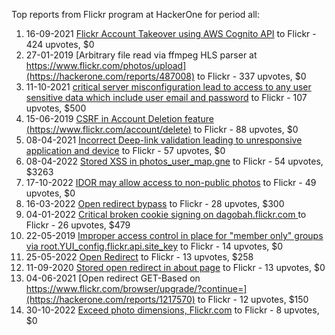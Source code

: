 Top reports from Flickr program at HackerOne for period all:

1. 16-09-2021 [Flickr Account Takeover using AWS Cognito API](https://hackerone.com/reports/1342088) to Flickr - 424 upvotes, $0
2. 27-01-2019 [Arbitrary file read via ffmpeg HLS parser at https://www.flickr.com/photos/upload](https://hackerone.com/reports/487008) to Flickr - 337 upvotes, $0
3. 11-10-2021 [critical server misconfiguration lead to access to any user sensitive data which include user email and password](https://hackerone.com/reports/1365738) to Flickr - 107 upvotes, $500
4. 15-06-2019 [CSRF in Account Deletion feature (https://www.flickr.com/account/delete)](https://hackerone.com/reports/615448) to Flickr - 88 upvotes, $0
5. 08-04-2021 [Incorrect Deep-link validation leading to unresponsive application and device](https://hackerone.com/reports/1157795) to Flickr - 57 upvotes, $0
6. 08-04-2022 [Stored XSS in photos_user_map.gne](https://hackerone.com/reports/1534636) to Flickr - 54 upvotes, $3263
7. 17-10-2022 [IDOR may allow access to non-public photos](https://hackerone.com/reports/1737943) to Flickr - 49 upvotes, $0
8. 16-03-2022 [Open redirect bypass](https://hackerone.com/reports/1513031) to Flickr - 28 upvotes, $300
9. 04-01-2022 [Critical broken cookie signing on dagobah.flickr.com ](https://hackerone.com/reports/1440290) to Flickr - 26 upvotes, $479
10. 22-05-2019 [Improper access control in place for "member only" groups via root.YUI_config.flickr.api.site_key](https://hackerone.com/reports/587733) to Flickr - 14 upvotes, $0
11. 25-05-2022 [Open Redirect](https://hackerone.com/reports/1581258) to Flickr - 13 upvotes, $258
12. 11-09-2020 [Stored open redirect in about page](https://hackerone.com/reports/979375) to Flickr - 13 upvotes, $0
13. 04-06-2021 [Open redirect GET-Based on https://www.flickr.com/browser/upgrade/?continue=](https://hackerone.com/reports/1217570) to Flickr - 12 upvotes, $150
14. 30-10-2022 [Exceed photo dimensions, Flickr.com](https://hackerone.com/reports/1755552) to Flickr - 8 upvotes, $0
